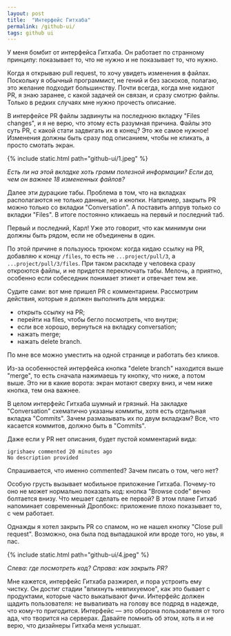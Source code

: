 ```yaml
---
layout: post
title:  "Интерфейс Гитхаба"
permalink: /github-ui/
tags: github ui
---
```


У меня бомбит от интерфейса Гитхаба. Он работает по странному принципу: показывает то, что не нужно и не показывает то, что нужно.

Когда я открываю pull request, то хочу увидеть изменения в файлах. Поскольку я обычный программист, не гений и без заскоков, полагаю, это желание подходит большинству. Почти всегда, когда мне кидают PR, я знаю заранее, с какой задачей он связан, и сразу смотрю файлы. Только в редких случаях мне нужно прочесть описание.

В интерфейсе PR файлы задвинуты на последнюю вкладку "Files changes", и я не верю, что этому есть разумная причина. Файлы это суть PR, с какой стати задвигать их в конец? Это же самое нужное! Изменения должны быть сразу под описанием, чтобы не кликать, а просто смотать экран.

{% include static.html path="github-ui/1.jpeg" %}

*Есть ли на этой вкладке хоть грамм полезной информации? Если да, чем он важнее 18 измененных файлов?*

Далее эти дурацкие табы. Проблема в том, что на вкладках располагаются не только данные, но и кнопки. Например, закрыть PR можно только со вкладки "Conversation". А поставить аппрув только со вкладки "Files". В итоге постоянно кликаешь на первый и последний таб.

Первый и последний, Карл! Уже это говорит, что как минимум они должны быть рядом, если не объединены в один.

По этой причине я пользуюсь трюком: когда кидаю ссылку на PR, добавляю к концу `/files`, то есть не `...project/pull/3`, а `...project/pull/3/files`. При таком раскладе у человека сразу откроются файлы, и не придется переключать табы. Мелочь, а приятно, особенно если собеседник понимает этикет и отвечает тем же.

Судите сами: вот мне пришел PR с комментарием. Рассмотрим действия, которые я должен выполнить для мерджа:

- открыть ссылку на PR;
- перейти на files, чтобы бегло посмотреть, что внутри;
- если все хорошо, вернуться на вкладку conversation;
- нажать merge;
- нажать delete branch.

По мне все можно уместить на одной странице и работать без кликов.

Из-за особенностей интерфейса кнопка "delete branch" находится выше "merge", то есть сначала нажимаешь ту кнопку, что ниже, а потом выше. Это ни в какие ворота: экран мотают сверху вниз, и чем ниже кнопка, тем она важнее.

В целом интерфейс Гитхаба шумный и грязный. На закладке "Conversation" схематично указаны коммиты, хотя есть отдельная вкладка "Commits". Зачем размазывать их по двум вкладкам? Все, что касается коммитов, должно быть в "Commits".

Даже если у PR нет описания, будет пустой комментарий вида:

~~~
igrishaev commented 20 minutes ago
No description provided
~~~

Спрашивается, что именно commented? Зачем писать о том, чего нет?

Особую грусть вызывает мобильное приложение Гитхаба. Почему-то оно не может нормально показать код: кнопка "Browse code" вечно болтается внизу. Что мешает сделать ее первой? В этом плане Гитхаб напоминает современный Дропбокс: приложение плохо показывает то, с чем работает.

Однажды я хотел закрыть PR со спамом, но не нашел кнопку "Close pull request". Возможно, она была под выпадашкой или вроде того, но увы, я пас.

{% include static.html path="github-ui/4.jpeg" %}

*Слева: где посмотреть код? Справа: как закрыть PR?*

Мне кажется, интерфейс Гитхаба разжирел, и пора устроить ему чистку. Он достиг стадии "впихнуть невпихуемое", как это бывает с продуктами, которые часто выкатывают фичи. Интерфейс должен щадить пользователя: не вываливать на голову все подряд в надежде, что кому-то пригодится. Интерфейс — это оборона пользователя от того ада, что творится на серверах. Давайте помнить об этом, хоть я и не верю, что дизайнеры Гитхаба меня услышат.
